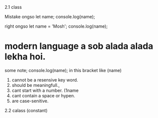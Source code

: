 2.1 class

Mistake ongso
let name;
console.log(name);

right ongso
let name = 'Mosh';
console.log(name);

# modern language a sob alada alada lekha hoi.

some note;
console.log(name); in this bracket like (name)
01. cannot be a resensive key word.
02. should be meaningfull.,
03. cant start with a number. (1name
04. cant contain a space or hypen.
05. are case-senitive.

2.2 calass (constant)

